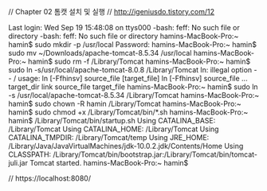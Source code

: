 // Chapter 02 톰캣 설치 및 실행
// http://igeniusdo.tistory.com/12 

Last login: Wed Sep 19 15:48:08 on ttys000
-bash: feff: No such file or directory
-bash: feff: No such file or directory
hamins-MacBook-Pro:~ hamin$ sudo mkdir -p /usr/local
Password:
hamins-MacBook-Pro:~ hamin$ sudo mv ~/Downloads/apache-tomcat-8.5.34 /usr/local
hamins-MacBook-Pro:~ hamin$ sudo rm -f /Library/Tomcat
hamins-MacBook-Pro:~ hamin$ sudo ln -s/usr/local/apache-tomcat-8.0.8 /Library/Tomcat
ln: illegal option -- /
usage: ln [-Ffhinsv] source_file [target_file]
       ln [-Ffhinsv] source_file ... target_dir
       link source_file target_file
hamins-MacBook-Pro:~ hamin$ sudo ln -s /usr/local/apache-tomcat-8.5.34 /Library/Tomcat
hamins-MacBook-Pro:~ hamin$ sudo chown -R hamin /Library/Tomcat
hamins-MacBook-Pro:~ hamin$ sudo chmod +x /Library/Tomcat/bin/*.sh
hamins-MacBook-Pro:~ hamin$ /Library/Tomcat/bin/startup.sh
Using CATALINA_BASE:   /Library/Tomcat
Using CATALINA_HOME:   /Library/Tomcat
Using CATALINA_TMPDIR: /Library/Tomcat/temp
Using JRE_HOME:        /Library/Java/JavaVirtualMachines/jdk-10.0.2.jdk/Contents/Home
Using CLASSPATH:       /Library/Tomcat/bin/bootstrap.jar:/Library/Tomcat/bin/tomcat-juli.jar
Tomcat started.
hamins-MacBook-Pro:~ hamin$

// https://localhost:8080/
